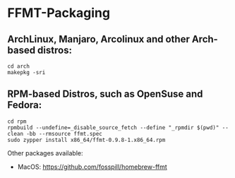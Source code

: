 # FFMT-Packaging

## ArchLinux, Manjaro, Arcolinux and other Arch-based distros:
```
cd arch
makepkg -sri
```
## RPM-based Distros, such as OpenSuse and Fedora:
```
cd rpm
rpmbuild --undefine=_disable_source_fetch --define "_rpmdir $(pwd)" --clean -bb --rmsource ffmt.spec
sudo zypper install x86_64/ffmt-0.9.8-1.x86_64.rpm
```


Other packages available:
- MacOS: https://github.com/fosspill/homebrew-ffmt

